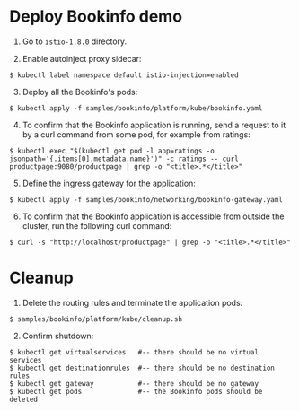 # Deploy Bookinfo demo

1. Go to `istio-1.8.0` directory.

2. Enable autoinject proxy sidecar:

```
$ kubectl label namespace default istio-injection=enabled
```

3. Deploy all the Bookinfo's pods:

```
$ kubectl apply -f samples/bookinfo/platform/kube/bookinfo.yaml
```

4. To confirm that the Bookinfo application is running, send a request to it by a curl command from some pod, for example from ratings:

```
$ kubectl exec "$(kubectl get pod -l app=ratings -o jsonpath='{.items[0].metadata.name}')" -c ratings -- curl productpage:9080/productpage | grep -o "<title>.*</title>"
```

5. Define the ingress gateway for the application:

```
$ kubectl apply -f samples/bookinfo/networking/bookinfo-gateway.yaml
```

6. To confirm that the Bookinfo application is accessible from outside the cluster, run the following curl command:

```
$ curl -s "http://localhost/productpage" | grep -o "<title>.*</title>"
```

# Cleanup

1. Delete the routing rules and terminate the application pods:

```
$ samples/bookinfo/platform/kube/cleanup.sh
```

2. Confirm shutdown:

```
$ kubectl get virtualservices   #-- there should be no virtual services
$ kubectl get destinationrules  #-- there should be no destination rules
$ kubectl get gateway           #-- there should be no gateway
$ kubectl get pods              #-- the Bookinfo pods should be deleted
```